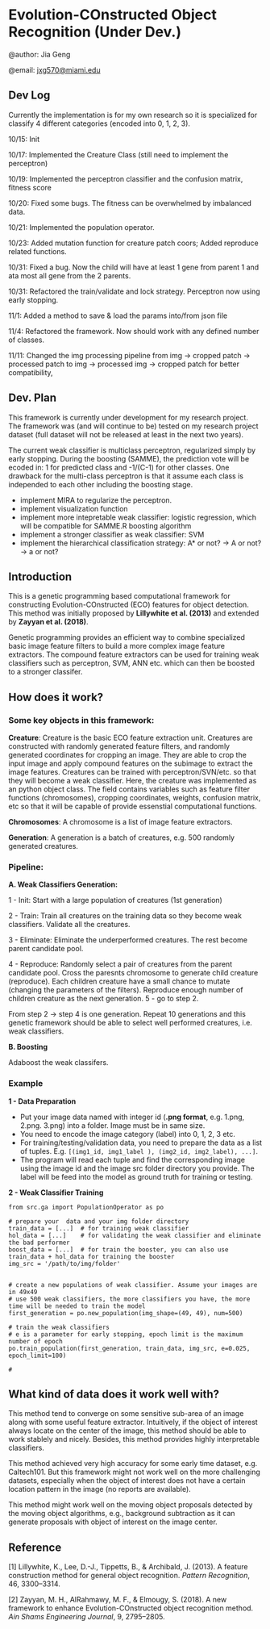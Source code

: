 # Evolution-COnstructed Object Recognition (Under Dev.)

@author: Jia Geng

@email: jxg570@miami.edu  


## Dev Log 

Currently the implementation is for my own research so it is specialized for classify 4 different categories (encoded into 0, 1, 2, 3). 

10/15:  Init

10/17:  Implemented the Creature Class (still need to implement the perceptron)

10/19:  Implemented the perceptron classifier and the confusion matrix, fitness score

10/20:  Fixed some bugs. The fitness can be overwhelmed by imbalanced data. 

10/21:  Implemented the population operator.

10/23:  Added mutation function for creature patch coors; Added reproduce related functions.

10/31:  Fixed a bug. Now the child will have at least 1 gene from parent 1 and ata most all gene from the 2 parents.

10/31:  Refactored the train/validate and lock strategy. Perceptron now using early stopping.

11/1:   Added a method to save & load the params into/from json file

11/4:   Refactored the framework. Now should work with any defined number of classes.

11/11:  Changed the img processing pipeline from img -> cropped patch -> processed patch to img -> processed img -> cropped patch for better compatibility,

## Dev. Plan

This framework is currently under development for my research project. The framework was (and will continue to be) tested on my research project dataset (full dataset will not be released at least in the next two years).

The current weak classifier is multiclass perceptron, regularized simply by early stopping. During the boosting (SAMME), the prediction vote will be ecoded in: 1 for predicted class and -1/(C-1) for other classes. One drawback for the multi-class perceptron is that it assume each class is independed to each other including the boosting stage.
 
- implement MIRA to regularize the perceptron.
- implement visualization function 
- implement more intepretable weak classifier: logistic regression, which will be compatible for SAMME.R boosting algorithm
- implement a stronger classifier as weak classifier: SVM
- implement the hierarchical classification strategy: A* or not? -> A or not? -> a or not?


## Introduction

This is a genetic programming based computational framework for constructing Evolution-COnstructed (ECO) features for object detection. This method was initially proposed by __Lillywhite et al. (2013)__ and extended by __Zayyan et al. (2018)__. 

Genetic programming provides an efficient way to combine specialized basic image feature filters to build a more complex image feature extractors. The compound feature extractors can be used for training weak classifiers such as perceptron, SVM, ANN etc. which can then be boosted to a stronger classifer. 

## How does it work?

### Some key objects in this framework:

__Creature__: Creature is the basic ECO feature extraction unit. Creatures are constructed with randomly generated feature filters, and randomly generated coordinates for cropping an image. They are able to crop the input image and apply compound features on the subimage to extract the image features. Creatures can be trained with perceptron/SVN/etc. so that they will become a weak classifier. Here, the creature was implemented as an python object class. The field contains variables such as feature filter functions (chromosomes), cropping coordinates, weights, confusion matrix, etc so that it will be capable of provide essenstial computational functions.

__Chromosomes__: A chromosome is a list of image feature extractors.

__Generation__: A generation is a batch of creatures, e.g. 500 randomly generated creatures. 

### Pipeline:

__A. Weak Classifiers Generation:__

1 - Init: Start with a large population of creatures (1st generation)

2 - Train: Train all creatures on the training data so they become weak classifiers. Validate all the creatures.

3 - Eliminate: Eliminate the underperformed creatures. The rest become parent candidate pool.

4 - Reproduce: Randomly select a pair of creatures from the parent candidate pool. Cross the paresnts chromosome to generate child creature (reproduce). Each children creature have a small chance to mutate (changing the parameters of the filters). Reproduce enough number of children creature as the next generation.
5 - go to step 2.

From step 2 -> step 4 is one generation. Repeat 10 generations and this genetic framework should be able to select well performed creatures, i.e. weak classifiers.

__B. Boosting__

Adaboost the weak classifers. 

### Example

__1 - Data Preparation__

- Put your image data named with integer id (__.png format__, e.g. 1.png, 2.png. 3.png) into a folder. Image must be
 in same size.
- You need to encode the image category (label) into 0, 1, 2, 3 etc.
- For training/testing/validation data, you need to prepare the data as a list of tuples. E.g. `[(img1_id, img1_label
), (img2_id, img2_label), ...]`. 
- The program will read each tuple and find the corresponding image using the image id and the image src folder
 directory you provide. The label will be feed into the model as ground truth for training or testing. 

__2 - Weak Classifier Training__


```
from src.ga import PopulationOperator as po

# prepare your  data and your img folder directory
train_data = [...]  # for training weak classifier
hol_data = [...]    # for validating the weak classifier and eliminate the bad performer
boost_data = [...]  # for train the booster, you can also use train_data + hol_data for training the booster
img_src = '/path/to/img/folder'


# create a new populations of weak classifier. Assume your images are in 49x49
# use 500 weak classifiers, the more classifiers you have, the more time will be needed to train the model
first_generation = po.new_population(img_shape=(49, 49), num=500)

# train the weak classifiers
# e is a parameter for early stopping, epoch limit is the maximum number of epoch
po.train_population(first_generation, train_data, img_src, e=0.025, epoch_limit=100)

#

```


## What kind of data does it work well with?

This method tend to converge on some sensitive sub-area of an image along with some useful feature extractor. Intuitively, if the object of interest always locate on the center of the image, this method should be able to work stablely and nicely. 
Besides, this method provides highly interpretable classifiers. 

This method achieved very high accuracy for some early time dataset, e.g. Caltech101. But this framework might not work well on the more challenging datasets, especially when the object of interest does not have a certain location pattern in the image (no reports are available). 

This method might work well on the moving object proposals detected by the moving object algorithms, e.g., background subtraction as it can generate proposals with object of interest on the image center. 


## Reference

[1] Lillywhite, K., Lee, D.-J., Tippetts, B., & Archibald, J. (2013). A feature construction method for general object recognition. _Pattern Recognition_, 46, 3300–3314.

[2] Zayyan, M. H., AlRahmawy, M. F., & Elmougy, S. (2018). A new framework to enhance Evolution-COnstructed object recognition method. _Ain Shams Engineering Journal_, 9, 2795–2805.

